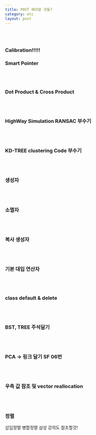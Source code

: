 ```yaml
---
title: POST 해야할 것들?
category: etc
layout: post
---
```

<br><br>
### Calibration!!!!!

### Smart Pointer
<br><br>
### Dot Product & Cross Product
<br><br>
### HighWay Simulation RANSAC 부수기
<br><br>
### KD-TREE clustering Code 부수기
<br><br>
### 생성자
<br><br>
### 소멸자
<br><br>
### 복사 생성자
<br><br>
### 기본 대입 연산자
<br><br>
### class default & delete
<br><br>
### BST, TREE 주석달기
<br><br>
### PCA -> 링크 달기 SF 06번 

<br><br>
### 우측 값 참조 및 vector reallocation


<br><br>
### 정렬
삽입정렬 
병합정렬 
삼성 강의도 참조할것!
